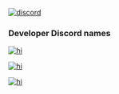<a href="https://server.cowbot.xyz"><img src="https://img.shields.io/discord/969239928837906462?color=5865F2&logo=discord&logoColor=white" alt="discord"> </a>

<h3>Developer Discord names</h3>

<a href="https://discord.com/users/655303532273991691"><img src="https://img.shields.io/badge/guardboi-Guard_Boi-00ceff" alt="hi"></a>

<a href="https://discord.com/users/491348378098204672"><img src="https://img.shields.io/badge/noatblok-Nut-ff0000" alt="hi"></a>

<a href="https://discord.com/users/982086931347300437"><img src="https://img.shields.io/badge/__.chadd-Chadd-0000ff" alt="hi"></a>
